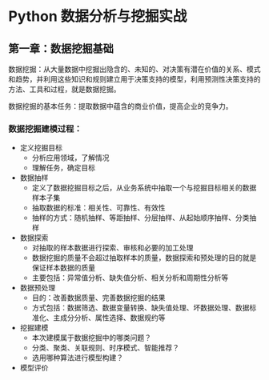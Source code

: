 # Python 数据分析与挖掘实战

## 第一章：数据挖掘基础

数据挖掘：从大量数据中挖掘出隐含的、未知的、对决策有潜在价值的关系、模式和趋势，并利用这些知识和规则建立用于决策支持的模型，利用预测性决策支持的方法、工具和过程，就是数据挖掘。

数据挖掘的基本任务：提取数据中蕴含的商业价值，提高企业的竞争力。

### 数据挖掘建模过程：
- 定义挖掘目标
    - 分析应用领域，了解情况
    - 理解任务，确定目标
- 数据抽样
    - 定义了数据挖掘目标之后，从业务系统中抽取一个与挖掘目标相关的数据样本子集
    - 抽取数据的标准：相关性、可靠性、有效性
    - 抽样的方式：随机抽样、等距抽样、分层抽样、从起始顺序抽样、分类抽样
- 数据探索
    - 对抽取的样本数据进行探索、审核和必要的加工处理
    - 数据挖掘的质量不会超过抽取样本的质量，数据探索和预处理的目的就是保证样本数据的质量
    - 主要包括：异常值分析、缺失值分析、相关分析和周期性分析等
- 数据预处理
    - 目的：改善数据质量、完善数据挖掘的结果
    - 方式包括：数据筛选、数据变量转换、缺失值处理、坏数据处理、数据标准化、主成分分析、属性选择、数据规约等
- 挖掘建模
    - 本次建模属于数据挖掘中的哪类问题？
    - 分类、聚类、关联规则、时序模式、智能推荐？
    - 选用哪种算法进行模型构建？
- 模型评价